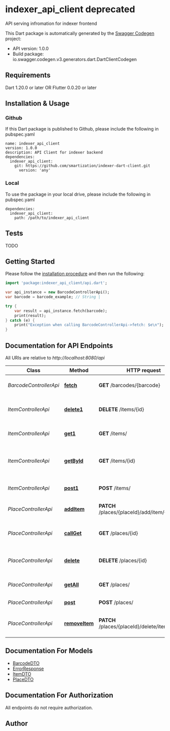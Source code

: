 # indexer_api_client deprecated
API serving infromation for indexer frontend

This Dart package is automatically generated by the [Swagger Codegen](https://github.com/swagger-api/swagger-codegen) project:

- API version: 1.0.0
- Build package: io.swagger.codegen.v3.generators.dart.DartClientCodegen

## Requirements

Dart 1.20.0 or later OR Flutter 0.0.20 or later

## Installation & Usage

### Github
If this Dart package is published to Github, please include the following in pubspec.yaml
```
name: indexer_api_client
version: 1.0.0
description: API Client for indexer backend
dependencies:
  indexer_api_client:
    git: https://github.com/smartization/indexer-dart-client.git
      version: 'any'
```

### Local
To use the package in your local drive, please include the following in pubspec.yaml
```
dependencies:
  indexer_api_client:
    path: /path/to/indexer_api_client
```

## Tests

TODO

## Getting Started

Please follow the [installation procedure](#installation--usage) and then run the following:

```dart
import 'package:indexer_api_client/api.dart';

var api_instance = new BarcodeControllerApi();
var barcode = barcode_example; // String | 

try {
    var result = api_instance.fetch(barcode);
    print(result);
} catch (e) {
    print("Exception when calling BarcodeControllerApi->fetch: $e\n");
}
```

## Documentation for API Endpoints

All URIs are relative to *http://localhost:8080/api*

Class | Method | HTTP request | Description
------------ | ------------- | ------------- | -------------
*BarcodeControllerApi* | [**fetch**](docs//BarcodeControllerApi.md#fetch) | **GET** /barcodes/{barcode} | Resolve single barcode
*ItemControllerApi* | [**delete1**](docs//ItemControllerApi.md#delete1) | **DELETE** /items/{id} | Delete single item pointed by its id
*ItemControllerApi* | [**get1**](docs//ItemControllerApi.md#get1) | **GET** /items/ | Returns all possible items
*ItemControllerApi* | [**getById**](docs//ItemControllerApi.md#getbyid) | **GET** /items/{id} | Returns single entity pointed by it id
*ItemControllerApi* | [**post1**](docs//ItemControllerApi.md#post1) | **POST** /items/ | Post single item into indexer
*PlaceControllerApi* | [**addItem**](docs//PlaceControllerApi.md#additem) | **PATCH** /places/{placeId}/add/item/{itemId} | Add single item into given place
*PlaceControllerApi* | [**callGet**](docs//PlaceControllerApi.md#callget) | **GET** /places/{id} | Get one place pointed by id
*PlaceControllerApi* | [**delete**](docs//PlaceControllerApi.md#delete) | **DELETE** /places/{id} | Delete one place pointed by give id
*PlaceControllerApi* | [**getAll**](docs//PlaceControllerApi.md#getall) | **GET** /places/ | Get all available places
*PlaceControllerApi* | [**post**](docs//PlaceControllerApi.md#post) | **POST** /places/ | Add one place
*PlaceControllerApi* | [**removeItem**](docs//PlaceControllerApi.md#removeitem) | **PATCH** /places/{placeId}/delete/item/{itemId} | Delete single item from given place

## Documentation For Models

 - [BarcodeDTO](docs//BarcodeDTO.md)
 - [ErrorResponse](docs//ErrorResponse.md)
 - [ItemDTO](docs//ItemDTO.md)
 - [PlaceDTO](docs//PlaceDTO.md)

## Documentation For Authorization

 All endpoints do not require authorization.


## Author


